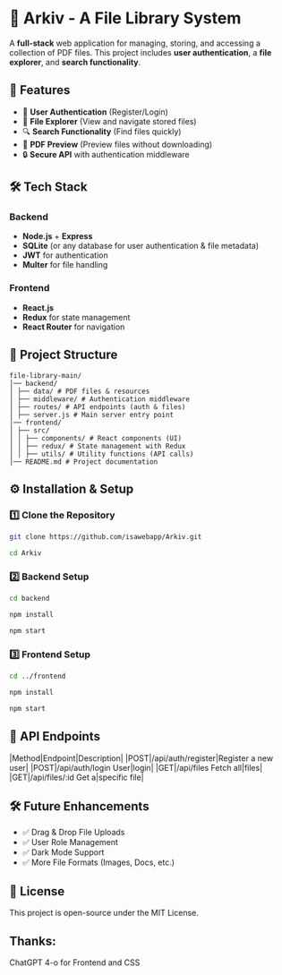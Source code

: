 # 📂 Arkiv - A File Library System

A **full-stack** web application for managing, storing, and accessing a collection of PDF files. This project includes **user authentication**, a **file explorer**, and **search functionality**.

## 🚀 Features

- 🔑 **User Authentication** (Register/Login)
- 📁 **File Explorer** (View and navigate stored files)
- 🔍 **Search Functionality** (Find files quickly)
- 📜 **PDF Preview** (Preview files without downloading)
- 🔒 **Secure API** with authentication middleware

## 🛠️ Tech Stack

### Backend
- **Node.js** + **Express**
- **SQLite** (or any database for user authentication & file metadata)
- **JWT** for authentication
- **Multer** for file handling

### Frontend
- **React.js**
- **Redux** for state management
- **React Router** for navigation

## 📂 Project Structure

```
file-library-main/
│── backend/ 
│ ├── data/ # PDF files & resources 
│ ├── middleware/ # Authentication middleware 
│ ├── routes/ # API endpoints (auth & files) 
│ ├── server.js # Main server entry point 
│── frontend/ 
│ ├── src/ 
│ │ ├── components/ # React components (UI) 
│ │ ├── redux/ # State management with Redux 
│ │ ├── utils/ # Utility functions (API calls) 
│── README.md # Project documentation 
```

## ⚙️ Installation & Setup

### 1️⃣ Clone the Repository
```sh
git clone https://github.com/isawebapp/Arkiv.git
```
```sh
cd Arkiv
```
### 2️⃣ Backend Setup

```sh
cd backend
```
```sh
npm install
```
```sh
npm start
```
### 3️⃣ Frontend Setup

```sh
cd ../frontend
```
```sh
npm install
```
```sh
npm start
```

## 📜 API Endpoints

|Method|Endpoint|Description|
|POST|/api/auth/register|Register a new user|
|POST|/api/auth/login	User|login|
|GET|/api/files	Fetch all|files|
|GET|/api/files/:id	Get a|specific file|

## 🛠️ Future Enhancements

- ✅ Drag & Drop File Uploads
- ✅ User Role Management
- ✅ Dark Mode Support
- ✅ More File Formats (Images, Docs, etc.)

## 📜 License
This project is open-source under the MIT License.

## Thanks:
ChatGPT 4-o for Frontend and CSS